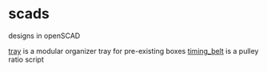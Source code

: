 scads
=====

designs in openSCAD

[tray](../master/tray/tray.scad) is a modular organizer tray for pre-existing boxes
[timing_belt](../master/pulleys/timing_belt.scad) is a pulley ratio script

